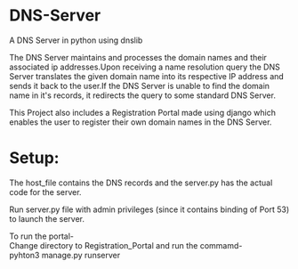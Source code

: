 # DNS-Server
A DNS Server in python using dnslib

The DNS Server maintains and processes the domain names and their associated ip addresses.Upon receiving a name resolution query the DNS Server translates the given domain name into its respective IP address and sends it back to the user.If the DNS Server is unable to find the domain name in it's records, it redirects the query to some standard DNS Server.

This Project also includes a Registration Portal made using django which enables the user to register their own domain names in the DNS Server.


# Setup:
The host_file contains the DNS records and the server.py has the actual code for the server.

Run server.py file with admin privileges (since it contains binding of Port 53) to launch the server.

To run the portal-<br>
Change directory to Registration_Portal and run the commamd-<br>
pyhton3 manage.py runserver

